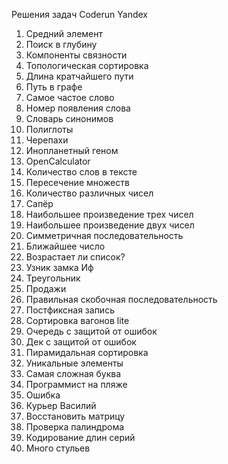 Решения задач Coderun Yandex
1. Средний элемент
7. Поиск в глубину
8. Компоненты связности
10. Топологическая сортировка
12. Длина кратчайшего пути
13. Путь в графе
50. Самое частое слово
51. Номер появления слова
52. Словарь синонимов
54. Полиглоты
56. Черепахи
57. Инопланетный геном
58. OpenCalculator
59. Количество слов в тексте
61. Пересечение множеств
62. Количество различных чисел
64. Сапёр
65. Наибольшее произведение трех чисел
66. Наибольшее произведение двух чисел
67. Симметричная последовательность
70. Ближайшее число
72. Возрастает ли список?
74. Узник замка Иф
81. Треугольник
85. Продажи
141. Правильная скобочная последовательность
142. Постфиксная запись
143. Сортировка вагонов lite
145. Очередь с защитой от ошибок
147. Дек с защитой от ошибок
149. Пирамидальная сортировка
155. Уникальные элементы
180. Самая сложная буква
187. Программист на пляже
204. Ошибка
273. Курьер Василий
302. Восстановить матрицу
304. Проверка палиндрома
310. Кодирование длин серий
324. Много стульев

